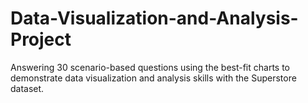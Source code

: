 # Data-Visualization-and-Analysis-Project
Answering 30 scenario-based questions using the best-fit charts to demonstrate data visualization and analysis skills with the Superstore dataset.
